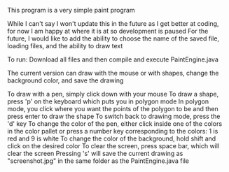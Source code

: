 This program is a very simple paint program

While I can't say I won't update this in the future as I get better at coding, for now I am happy at where it is at so development is paused
For the future, I would like to add the ability to choose the name of the saved file, loading files, and the ability to draw text

To run: Download all files and then compile and execute PaintEngine.java

The current version can draw with the mouse or with shapes, change the background color, and save the drawing

To draw with a pen, simply click down with your mouse
To draw a shape, press 'p' on the keyboard which puts you in polygon mode
  In polygon mode, you click where you want the points of the polygon to be and then press enter to draw the shape
  To switch back to drawing mode, press the 'd' key
To change the color of the pen, either click inside one of the colors in the color pallet or press a number key corresponding to the colors: 1 is red and 9 is white
To change the color of the background, hold shift and click on the desired color
To clear the screen, press space bar, which will clear the screen
Pressing 's' will save the current drawing as "screenshot.jpg" in the same folder as the PaintEngine.java file
